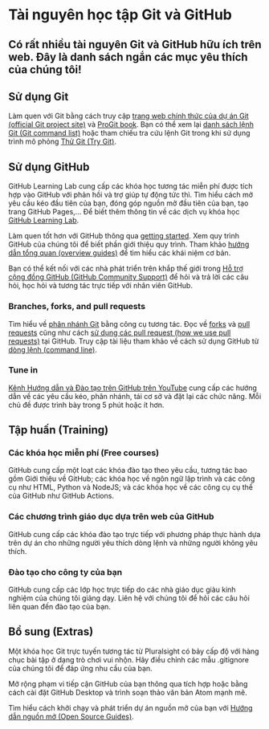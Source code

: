# **Tài nguyên học tập Git và GitHub**
## Có rất nhiều tài nguyên Git và GitHub hữu ích trên web. Đây là danh sách ngắn các mục yêu thích của chúng tôi!
## **Sử dụng Git**
Làm quen với Git bằng cách truy cập [trang web chính thức của dự án Git (official Git project site)](https://git-scm.com/) và [ProGit book](http://git-scm.com/book/en/v2). Bạn có thể xem lại [danh sách lệnh Git (Git command list)](https://git-scm.com/docs) hoặc tham chiếu tra cứu lệnh Git trong khi sử dụng trình mô phỏng [Thử Git (Try Git)]().
## **Sử dụng GitHub**
GitHub Learning Lab cung cấp các khóa học tương tác miễn phí được tích hợp vào GitHub với phản hồi và trợ giúp tự động tức thì. Tìm hiểu cách mở yêu cầu kéo đầu tiên của bạn, đóng góp nguồn mở đầu tiên của bạn, tạo trang GitHub Pages,... Để biết thêm thông tin về các dịch vụ khóa học [GitHub Learning Lab](https://lab.github.com/).

Làm quen tốt hơn với GitHub thông qua [getting started](https://docs.github.com/en/get-started). Xem quy trình GitHub của chúng tôi để biết phần giới thiệu quy trình. Tham khảo [hướng dẫn tổng quan (overview guides)](https://docs.github.com/en) để tìm hiểu các khái niệm cơ bản.

Bạn có thể kết nối với các nhà phát triển trên khắp thế giới trong [Hỗ trợ cộng đồng GitHub (GitHub Community Support)](https://github.community/) để hỏi và trả lời các câu hỏi, học hỏi và tương tác trực tiếp với nhân viên GitHub.
### **Branches, forks, and pull requests**
Tìm hiểu về [phân nhánh Git](https://learngitbranching.js.org/) bằng công cụ tương tác. Đọc về [forks](https://docs.github.com/en/pull-requests/collaborating-with-pull-requests/working-with-forks/about-forks) và [pull requests](https://docs.github.com/en/pull-requests/collaborating-with-pull-requests/proposing-changes-to-your-work-with-pull-requests/about-pull-requests) cũng như cách [sử dụng các pull request (how we use pull requests)](https://github.blog/2012-05-02-how-we-use-pull-requests-to-build-github/) tại GitHub. Truy cập tài liệu tham khảo về cách sử dụng GitHub từ [dòng lệnh (command line)](https://cli.github.com/).

### **Tune in**
[Kênh Hướng dẫn và Đào tạo trên GitHub trên YouTube](https://www.youtube.com/githubguides) cung cấp các hướng dẫn về các yêu cầu kéo, phân nhánh, tái cơ sở và đặt lại các chức năng. Mỗi chủ đề được trình bày trong 5 phút hoặc ít hơn.

## **Tập huấn (Training)**
### **Các khóa học miễn phí (Free courses)**
GitHub cung cấp một loạt các khóa đào tạo theo yêu cầu, tương tác bao gồm Giới thiệu về GitHub; các khóa học về ngôn ngữ lập trình và các công cụ như HTML, Python và NodeJS; và các khóa học về các công cụ cụ thể của GitHub như GitHub Actions.

### **Các chương trình giáo dục dựa trên web của GitHub**
GitHub cung cấp các khóa đào tạo trực tiếp với phương pháp thực hành dựa trên dự án cho những người yêu thích dòng lệnh và những người không yêu thích.

### **Đào tạo cho công ty của bạn**
GitHub cung cấp các lớp học trực tiếp do các nhà giáo dục giàu kinh nghiệm của chúng tôi giảng dạy. Liên hệ với chúng tôi để hỏi các câu hỏi liên quan đến đào tạo của bạn.

## **Bổ sung (Extras)**
Một khóa học Git trực tuyến tương tác từ Pluralsight có bảy cấp độ với hàng chục bài tập ở dạng trò chơi vui nhộn. Hãy điều chỉnh các mẫu .gitignore của chúng tôi để đáp ứng nhu cầu của bạn.

Mở rộng phạm vi tiếp cận GitHub của bạn thông qua tích hợp hoặc bằng cách cài đặt GitHub Desktop và trình soạn thảo văn bản Atom mạnh mẽ.

Tìm hiểu cách khởi chạy và phát triển dự án nguồn mở của bạn với [Hướng dẫn nguồn mở (Open Source Guides)](https://opensource.guide/).